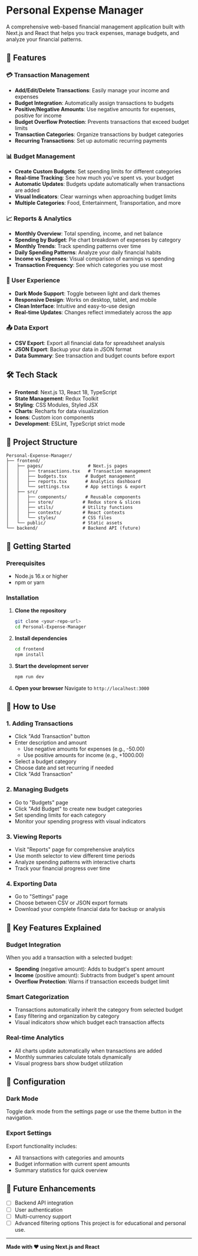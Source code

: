 ﻿# Personal Expense Manager


A comprehensive web-based financial management application built with Next.js and React that helps you track expenses, manage budgets, and analyze your financial patterns.

## 🚀 Features

### 💳 Transaction Management
- **Add/Edit/Delete Transactions**: Easily manage your income and expenses
- **Budget Integration**: Automatically assign transactions to budgets
- **Positive/Negative Amounts**: Use negative amounts for expenses, positive for income
- **Budget Overflow Protection**: Prevents transactions that exceed budget limits
- **Transaction Categories**: Organize transactions by budget categories
- **Recurring Transactions**: Set up automatic recurring payments

### 📊 Budget Management
- **Create Custom Budgets**: Set spending limits for different categories
- **Real-time Tracking**: See how much you've spent vs. your budget
- **Automatic Updates**: Budgets update automatically when transactions are added
- **Visual Indicators**: Clear warnings when approaching budget limits
- **Multiple Categories**: Food, Entertainment, Transportation, and more

### 📈 Reports & Analytics
- **Monthly Overview**: Total spending, income, and net balance
- **Spending by Budget**: Pie chart breakdown of expenses by category
- **Monthly Trends**: Track spending patterns over time
- **Daily Spending Patterns**: Analyze your daily financial habits
- **Income vs Expenses**: Visual comparison of earnings vs spending
- **Transaction Frequency**: See which categories you use most

### 🌙 User Experience
- **Dark Mode Support**: Toggle between light and dark themes
- **Responsive Design**: Works on desktop, tablet, and mobile
- **Clean Interface**: Intuitive and easy-to-use design
- **Real-time Updates**: Changes reflect immediately across the app

### 📤 Data Export
- **CSV Export**: Export all financial data for spreadsheet analysis
- **JSON Export**: Backup your data in JSON format
- **Data Summary**: See transaction and budget counts before export

## 🛠️ Tech Stack

- **Frontend**: Next.js 13, React 18, TypeScript
- **State Management**: Redux Toolkit
- **Styling**: CSS Modules, Styled JSX
- **Charts**: Recharts for data visualization
- **Icons**: Custom icon components
- **Development**: ESLint, TypeScript strict mode

## 📁 Project Structure

```
Personal-Expense-Manager/
├── frontend/
│   ├── pages/                 # Next.js pages
│   │   ├── transactions.tsx   # Transaction management
│   │   ├── budgets.tsx       # Budget management
│   │   ├── reports.tsx       # Analytics dashboard
│   │   └── settings.tsx      # App settings & export
│   ├── src/
│   │   ├── components/       # Reusable components
│   │   ├── store/           # Redux store & slices
│   │   ├── utils/           # Utility functions
│   │   ├── contexts/        # React contexts
│   │   └── styles/          # CSS files
│   └── public/              # Static assets
└── backend/                 # Backend API (future)
```

## 🚀 Getting Started

### Prerequisites
- Node.js 16.x or higher
- npm or yarn

### Installation

1. **Clone the repository**
   ```bash
   git clone <your-repo-url>
   cd Personal-Expense-Manager
   ```

2. **Install dependencies**
   ```bash
   cd frontend
   npm install
   ```

3. **Start the development server**
   ```bash
   npm run dev
   ```

4. **Open your browser**
   Navigate to `http://localhost:3000`

## 📖 How to Use

### 1. Adding Transactions
- Click "Add Transaction" button
- Enter description and amount
  - Use negative amounts for expenses (e.g., -50.00)
  - Use positive amounts for income (e.g., +1000.00)
- Select a budget category
- Choose date and set recurring if needed
- Click "Add Transaction"

### 2. Managing Budgets
- Go to "Budgets" page
- Click "Add Budget" to create new budget categories
- Set spending limits for each category
- Monitor your spending progress with visual indicators

### 3. Viewing Reports
- Visit "Reports" page for comprehensive analytics
- Use month selector to view different time periods
- Analyze spending patterns with interactive charts
- Track your financial progress over time

### 4. Exporting Data
- Go to "Settings" page
- Choose between CSV or JSON export formats
- Download your complete financial data for backup or analysis

## 🎯 Key Features Explained

### Budget Integration
When you add a transaction with a selected budget:
- **Spending** (negative amount): Adds to budget's spent amount
- **Income** (positive amount): Subtracts from budget's spent amount
- **Overflow Protection**: Warns if transaction exceeds budget limit

### Smart Categorization
- Transactions automatically inherit the category from selected budget
- Easy filtering and organization by category
- Visual indicators show which budget each transaction affects

### Real-time Analytics
- All charts update automatically when transactions are added
- Monthly summaries calculate totals dynamically
- Visual progress bars show budget utilization

## 🔧 Configuration

### Dark Mode
Toggle dark mode from the settings page or use the theme button in the navigation.

### Export Settings
Export functionality includes:
- All transactions with categories and amounts
- Budget information with current spent amounts
- Summary statistics for quick overview

## 🚧 Future Enhancements

- [ ] Backend API integration
- [ ] User authentication
- [ ] Multi-currency support
- [ ] Advanced filtering options
This project is for educational and personal use.

---

**Made with ❤️ using Next.js and React**
